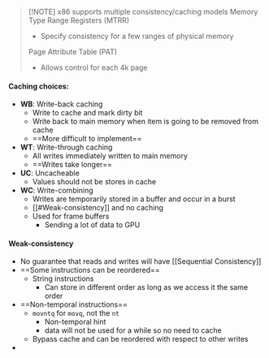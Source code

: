 
> [!NOTE] x86 supports multiple consistency/caching models
> Memory Type Range Registers (MTRR) 
> * Specify consistency for a few ranges of physical memory
> 
> Page Attribute Table (PAT)
> * Allows control for each 4k page

#### Caching choices:
* **WB**: Write-back caching
	* Write to cache and mark dirty bit
	* Write back to main memory when item is going to be removed from cache
	* ==More difficult to implement==
* **WT**: Write-through caching
	* All writes immediately written to main memory
	* ==Writes take longer==
* **UC**: Uncacheable
	* Values should not be stores in cache
* **WC**: Write-combining
	* Writes are temporarily stored in a buffer and occur in a burst
	* [[#Weak-consistency]] and no caching
	* Used for frame buffers
		* Sending a lot of data to GPU

#### Weak-consistency
* No guarantee that reads and writes will have [[Sequential Consistency]]
* ==Some instructions can be reordered==
	* String instructions
		* Can store in different order as long as we access it the same order
* ==Non-temporal instructions==
	* `movntq` for `movq`, not the `nt`
		* Non-temporal hint
		* data will not be used for a while so no need to cache
	* Bypass cache and can be reordered with respect to other writes
* 
